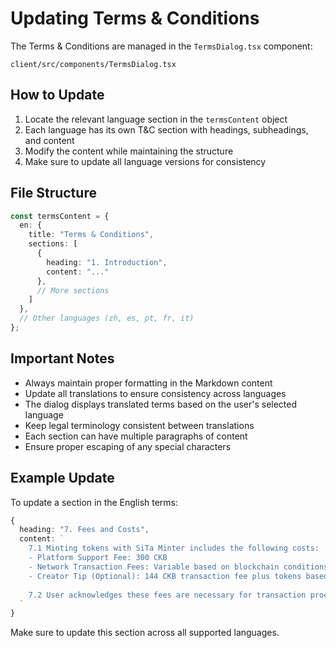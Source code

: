 # Updating Terms & Conditions

The Terms & Conditions are managed in the `TermsDialog.tsx` component:

```
client/src/components/TermsDialog.tsx
```

## How to Update

1. Locate the relevant language section in the `termsContent` object 
2. Each language has its own T&C section with headings, subheadings, and content
3. Modify the content while maintaining the structure
4. Make sure to update all language versions for consistency

## File Structure

```typescript
const termsContent = {
  en: {
    title: "Terms & Conditions",
    sections: [
      {
        heading: "1. Introduction",
        content: "..."
      },
      // More sections
    ]
  },
  // Other languages (zh, es, pt, fr, it)
};
```

## Important Notes

- Always maintain proper formatting in the Markdown content
- Update all translations to ensure consistency across languages
- The dialog displays translated terms based on the user's selected language
- Keep legal terminology consistent between translations
- Each section can have multiple paragraphs of content
- Ensure proper escaping of any special characters

## Example Update

To update a section in the English terms:

```typescript
{
  heading: "7. Fees and Costs",
  content: `
    7.1 Minting tokens with SiTa Minter includes the following costs:
    - Platform Support Fee: 300 CKB
    - Network Transaction Fees: Variable based on blockchain conditions
    - Creator Tip (Optional): 144 CKB transaction fee plus tokens based on user-selected percentage
    
    7.2 User acknowledges these fees are necessary for transaction processing and platform maintenance.
  `
}
```

Make sure to update this section across all supported languages.